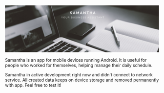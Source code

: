![](https://github.com/mnemo-me/Samantha/blob/master/banner.png)

Samantha is an app for moblie devices running Android. It is useful for people who worked for themselves, helping manage their daily schedule.</br>

Samantha in active development right now and didn't connect to network service. All created data keeps on device storage and removed permanently with app. Feel free to test it!
